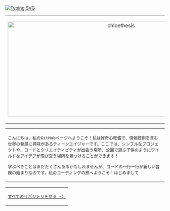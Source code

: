 <div align="left">
  <a href="https://github.com/chloethesis?tab=repositories">
    <img src="https://readme-typing-svg.demolab.com?font=Consolas&pause=1000&color=00ff00&width=435&lines=やあやあ、ようこそ (⁠´⁠ε⁠｀⁠⁠)" alt="Typing SVG" />
  </a>
</div>

<table>
  <tr>
    <td>
<p align="center">
<img src="https://socialify.git.ci/chloethesis/chloethesis/image?description=1&descriptionEditable=Adventurer+Rank+S&font=Source%20Code%20Pro&name=1&pattern=Circuit%20Board&theme=Dark" alt="chloethesis" width="700" height="300" />
</p>
    </td>
  </tr>
</table>

<table>
  <tr>
    <td>
<p>
  <samp>
こんにちは、私のGitHubページへようこそ！私は好奇心旺盛で、情報技術を含む世界の発展に興味があるティーンエイジャーです。ここでは、シンプルなプロジェクトや、コードとクリエイティビティが出会う場所、公園で遊ぶ子供のようにワイルドなアイデアが飛び交う場所を見つけることができます！
<br> 
<br>
学ぶべきことはまだたくさんあるかもしれませんが、コードの一行一行が新しい冒険の始まりなのです。私のコーディングの旅へようこそ！はじめまして
</samp>
</p>
</td>
  </tr>
</table>

<div align="center">
  <table>
    <tr>
      <td>
  <p>
    <samp>
<a href="https://github.com/chloethesis?tab=repositories">すべてのリポジトリを見る ~〉</a>
    </samp>
</p>
  </td>
    </tr>
  </table>
</div>
